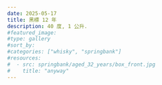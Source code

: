 ```yaml
---
date: 2025-05-17
title: 黑標 12 年
description: 40 度, 1 公升.
#featured_image: 
#type: gallery
#sort_by: 
#categories: ["whisky", "springbank"]
#resources:
#  - src: springbank/aged_32_years/box_front.jpg
#    title: "anyway"
---
```

